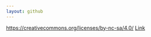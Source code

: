 ```yaml
---
layout: github
---
```

https://creativecommons.org/licenses/by-nc-sa/4.0/
[Link](https://creativecommons.org/licenses/by-nc-sa/4.0/)
